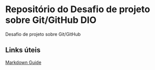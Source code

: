 # Repositório do Desafio de projeto sobre Git/GitHub DIO
Desafio de projeto sobre Git/GitHub

## Links úteis

[Markdown Guide](https://www.markdownguide.org/)
